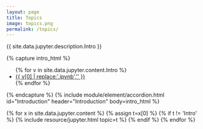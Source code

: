 ```yaml
---
layout: page
title: Topics
image: topics.png
permalink: /topics/
---
```


<p>{{ site.data.jupyter.description.Intro }}</p>
{% capture intro_html %}
<ul>
{% for v in site.data.jupyter.content.Intro %}
<li><a href="{{ site.data.jupyter.url }}/{{ v[1] }}">{{ v[0] | replace:'.ipynb','' }}</a></li>
{% endfor %}
</ul>
{% endcapture %}
{% include module/element/accordion.html id="Introduction" header="Introduction" body=intro_html %}

{% for x in site.data.jupyter.content %}
{% assign t=x[0] %}
{% if t != 'Intro' %}
{% include resource/jupyter.html topic=t %}
{% endif %}
{% endfor %}